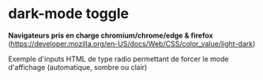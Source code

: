 # dark-mode toggle

**Navigateurs pris en charge chromium/chrome/edge & firefox**
(https://developer.mozilla.org/en-US/docs/Web/CSS/color_value/light-dark)

Exemple d'inputs HTML de type radio permettant de forcer le mode d'affichage (automatique, sombre ou clair)
